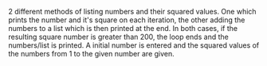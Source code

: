 2 different methods of listing numbers and their squared values. One which prints the number and it's square on each iteration, the other adding the numbers to a list which is then printed at the end. In both cases, if the resulting square number is greater than 200, the loop ends and the numbers/list is printed. A initial number is entered and the squared values of the numbers from 1 to the given number are given.
